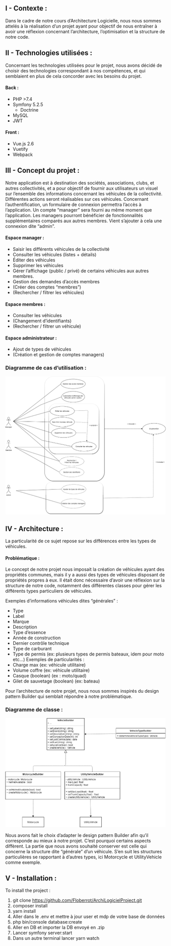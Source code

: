 ## I - Contexte :
Dans le cadre de notre cours d’Architecture Logicielle, nous nous sommes attelés à la réalisation d’un projet ayant pour objectif de nous entraîner à avoir une réflexion concernant l’architecture, l’optimisation et la structure de notre code.

## II - Technologies utilisées :
Concernant les technologies utilisées pour le projet, nous avons décidé de choisir des technologies correspondant à nos compétences, et qui semblaient en plus de cela concorder avec les besoins du projet.

#### Back :
- PHP >7.4
- Symfony 5.2.5
  - Doctrine
- MySQL
- JWT

#### Front :
- Vue.js 2.6
- Vuetify
- Webpack


## III - Concept du projet :
Notre application est à destination des sociétés, associations, clubs, et autres collectivités, et a pour objectif de fournir aux utilisateurs un visuel sur l’ensemble des informations concernant les véhicules de la collectivité. Différentes actions seront réalisables sur ces véhicules.
Concernant l’authentification, un formulaire de connexion permettra l’accès à l’application. Un compte “manager” sera fourni au même moment que l’application. Les managers pourront bénéficier de fonctionnalités supplémentaires comparés aux autres membres. Vient s’ajouter à cela une connexion dite “admin”.

#### Espace manager :
- Saisir les différents véhicules de la collectivité
- Consulter les véhicules (listes + détails)
- Éditer des véhicules
- Supprimer les véhicules
- Gérer l’affichage (public / privé) de certains véhicules aux autres membres.
- Gestion des demandes d’accès membres
- (Créer des comptes “membres”)
- (Rechercher / filtrer les véhicules)
#### Espace membres :
- Consulter les véhicules
- (Changement d’identifiants)
- (Rechercher / filtrer un véhicule)
#### Espace administrateur :
- Ajout de types de véhicules
- (Création et gestion de comptes managers)

### Diagramme de cas d’utilisation :
![Diagramme de cas d’utilisation](/assets/DiagCasUtilisation_updated.png)

## IV - Architecture :
La particularité de ce sujet repose sur les différences entre les types de véhicules.

#### Problématique :
Le concept de notre projet nous imposait la création de véhicules ayant des propriétés communes, mais il y a aussi des types de véhicules disposant de propriétés propres à eux.
Il était donc nécessaire d’avoir une réflexion sur la structure de notre code, notamment des différentes classes pour gérer les différents types particuliers de véhicules.

Exemples d’informations véhicules dites “générales” :
- Type
- Label
- Marque
- Description
- Type d’essence
- Année de construction
- Dernier contrôle technique
- Type de carburant
- Type de permis (ex: plusieurs types de permis bateaux, idem pour moto etc…)
Exemples de particularités :
- Charge max (ex: véhicule utilitaire)
- Volume coffre (ex: véhicule utilitaire)
- Casque (boolean) (ex : moto/quad)
- Gilet de sauvetage (boolean) (ex: bateau)

Pour l’architecture de notre projet, nous nous sommes inspirés du design pattern Builder qui semblait répondre à notre problématique.


### Diagramme de classe :
![Diagramme de cas d’utilisation](/assets/DiagClasse_updated.png)

Nous avons fait le choix d’adapter le design pattern Builder afin qu’il corresponde au mieux à notre projet. C’est pourquoi certains aspects diffèrent.
La partie que nous avons souhaité conserver est celle qui concerne la structure dite “générale” d’un véhicule.
S’en suit les structures particulières se rapportant à d’autres types, ici Motorcycle et UtilityVehicle comme exemple.

## V - Installation :
To install the project :

1. git clone https://github.com/Floberrot/ArchiLogicielProject.git
2. composer install
3. yarn install
4. Aller dans le .env et mettre à jour user et mdp de votre base de données
5. php bin/console database:create
6. Aller en DB et importer la DB envoyé en .zip
7. Lancer symfony server:start
8. Dans un autre terminal lancer yarn watch


